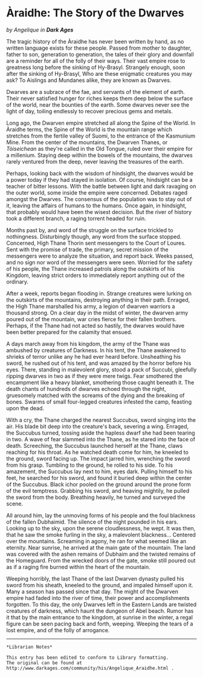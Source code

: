 # Àraidhe: The Story of the Dwarves

_by Angelique in_ ___Dark Ages___

The tragic history of the Àraidhe has never been written by hand, as no written language exists for these people. Passed from mother to daughter, father to son, generation to generation, the tales of their glory and downfall are a reminder for all of the folly of their ways. Their vast empire rose to greatness long before the sinking of Hy-Brasyl. Strangely enough, soon after the sinking of Hy-Brasyl, Who are these enigmatic creatures you may ask? To Aislings and Mundanes alike, they are known as Dwarves.

Dwarves are a subrace of the fae, and servants of the element of earth. Their never satisfied hunger for riches keeps them deep below the surface of the world, near the bounties of the earth. Some dwarves never see the light of day, toiling endlessly to recover precious gems and metals.

Long ago, the Dwarven empire stretched all along the Spine of the World. In Àraidhe terms, the Spine of the World is the mountain range which stretches from the fertile valley of Suomi, to the entrance of the Kasmunium Mine. From the center of the mountains, the Dwarven Thanes, or _Tòiseichean_ as they're called in the Old Tongue, ruled over their empire for a millenium. Staying deep within the bowels of the mountains, the dwarves rarely ventured from the deep, never leaving the treasures of the earth.

Perhaps, looking back with the wisdom of hindsight, the dwarves would be a power today if they had stayed in isolation. Of course, hindsight can be a teacher of bitter lessons. With the battle between light and dark ravaging on the outer world, some inside the empire were concerned. Debates raged amongst the Dwarves. The consensus of the population was to stay out of it, leaving the affairs of humans to the humans. Once again, in hindsight, that probably would have been the wisest decision. But the river of history took a different branch, a raging torrent headed for ruin.

Months past by, and word of the struggle on the surface trickled to nothingness. Disturbingly though, any word from the surface stopped. Concerned, High Thane Thorin sent messengers to the Court of Loures. Sent with the promise of trade, the primary, secret mission of the messengers were to analyze the situation, and report back. Weeks passed, and no sign nor word of the messengers were seen. Worried for the safety of his people, the Thane increased patrols along the outskirts of his Kingdom, leaving strict orders to immediately report anything out of the ordinary.

After a week, reports began flooding in. Strange creatures were lurking on the outskirts of the mountains, destroying anything in their path. Enraged, the High Thane marshalled his army, a legion of dwarven warriors a thousand strong. On a clear day in the midst of winter, the dwarven army poured out of the mountain, war cries fierce for their fallen brothers. Perhaps, if the Thane had not acted so hastily, the dwarves would have been better prepared for the calamity that ensued.

A days march away from his kingdom, the army of the Thane was ambushed by creatures of Darkness. In his tent, the Thane awakened to shrieks of terror unlike any he had ever heard before. Unsheathing his sword, he rushed out of his tent, and was amazed by the horror before his eyes. There, standing in malevolent glory, stood a pack of Succubi, gleefully ripping dwarves in two as if they were mere twigs. Fear smothered the encampment like a heavy blanket, smothering those caught beneath it. The death chants of hundreds of dwarves echoed through the night, gruesomely matched with the screams of the dying and the breaking of bones. Swarms of small four-legged creatures infested the camp, feasting upon the dead.

With a cry, the Thane charged the nearest Succubus, sword singing into the air. His blade bit deep into the creature's back, severing a wing. Enraged, the Succubus turned, tossing aside the hapless dwarf she had been tearing in two. A wave of fear slammed into the Thane, as he stared into the face of death. Screeching, the Succubus launched herself at the Thane, claws reaching for his throat. As he watched death come for him, he kneeled to the ground, sword facing up. The impact jarred him, wrenching the sword from his grasp. Tumbling to the ground, he rolled to his side. To his amazement, the Succubus lay next to him, eyes dark. Pulling himself to his feet, he searched for his sword, and found it buried deep within the center of the Succubus. Black ichor pooled on the ground around the prone form of the evil temptress. Grabbing his sword, and heaving mightily, he pulled the sword from the body. Breathing heavily, he turned and surveyed the scene.

All around him, lay the unmoving forms of his people and the foul blackness of the fallen Dubhaimid. The silence of the night pounded in his ears. Looking up to the sky, upon the serene cloudlessness, he wept. It was then, that he saw the smoke furling in the sky, a malevolent blackness... Centered over the mountains. Screaming in agony, he ran for what seemed like an eternity. Near sunrise, he arrived at the main gate of the mountain. The land was covered with the ashen remains of Dubhaim and the twisted remains of the Homeguard. From the wrecked doors of the gate, smoke still poured out as if a raging fire burned within the heart of the mountain.

Weeping horribly, the last Thane of the last Dwarven dynasty pulled his sword from his sheath, kneeled to the ground, and impaled himself upon it. Many a season has passed since that day. The might of the Dwarven empire had faded into the river of time, their power and accomplishments forgotten. To this day, the only Dwarves left in the Eastern Lands are twisted creatures of darkness, which haunt the dungeon of Abel beach. Rumor has it that by the main entrance to the kingdom, at sunrise in the winter, a regal figure can be seen pacing back and forth, weeping. Weeping the tears of a lost empire, and of the folly of arrogance.

***

```
*Librarian Notes*

This entry has been edited to conform to Library formatting.
The original can be found at http://www.darkages.com/community/his/Angelique_Araidhe.html .
```
